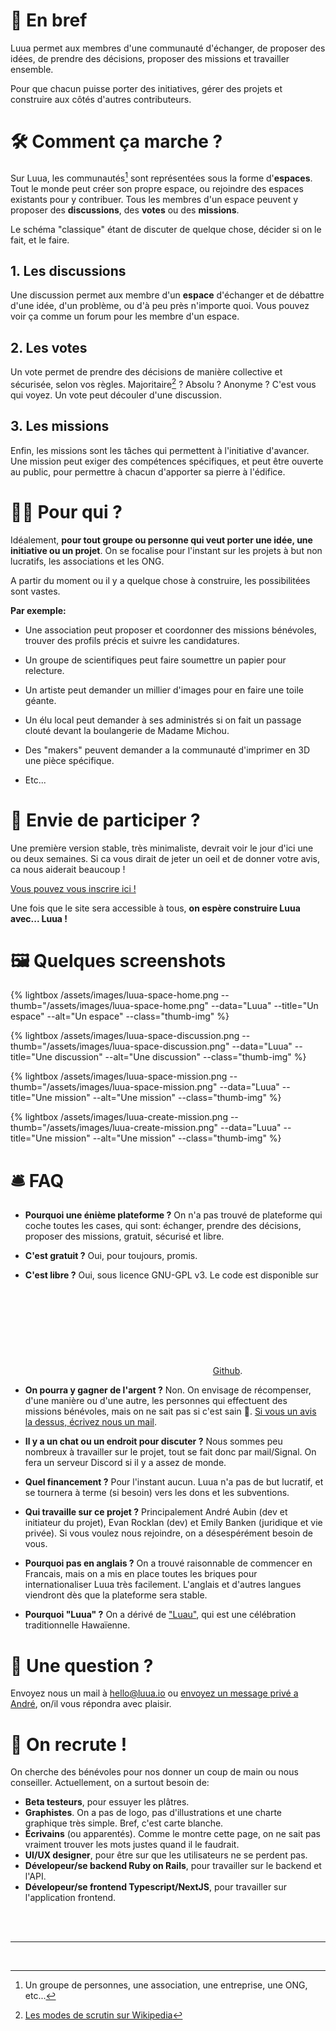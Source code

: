 
# 💃 En bref

<div class="hero">
<p>Luua permet aux membres d'une communauté d'échanger, de proposer des idées, de prendre des décisions, proposer des missions et travailler ensemble.</p>
<p>Pour que chacun puisse porter des initiatives, gérer des projets et construire aux côtés d'autres contributeurs.</p>
</div>

<!-- Si vous êtes familiers avec le développement informatique, vous pouvez voir ca comme un "Github" pour le monde physique. -->

# 🛠 Comment ça marche ?

Sur Luua, les communautés[^1] sont représentées sous la forme d'**espaces**. Tout le monde peut créer son propre espace, ou rejoindre des espaces existants pour y contribuer. Tous les membres d'un espace peuvent y proposer des **discussions**, des **votes** ou des **missions**.

Le schéma "classique" étant de discuter de quelque chose, décider si on le fait, et le faire.

## 1. Les discussions
Une discussion permet aux membre d'un **espace** d'échanger et de débattre d'une idée, d'un problème, ou d'à peu près n'importe quoi. Vous pouvez voir ça comme un forum pour les membre d'un espace.


## 2. Les votes
Un vote permet de prendre des décisions de manière collective et sécurisée, selon vos règles. Majoritaire[^2] ? Absolu ? Anonyme ? C'est vous qui voyez. Un vote peut découler d'une discussion.

## 3. Les missions
Enfin, les missions sont les tâches qui permettent à l'initiative d'avancer.
Une mission peut exiger des compétences spécifiques, et peut être ouverte au public, pour permettre à chacun d'apporter sa pierre à l'édifice.

# 🧙🏼‍ Pour qui ?

Idéalement, **pour tout groupe ou personne qui veut porter une idée, une initiative ou un projet**.
On se focalise pour l'instant sur les projets à but non lucratifs, les associations et les ONG.

A partir du moment ou il y a quelque chose à construire, les possibilitées sont vastes.

**Par exemple:**

- Une association peut proposer et coordonner des missions bénévoles, trouver des profils précis et suivre les candidatures.

- Un groupe de scientifiques peut faire soumettre un papier pour relecture.

- Un artiste peut demander un millier d'images pour en faire une toile géante.

- Un élu local peut demander à ses administrés si on fait un passage clouté devant la boulangerie de Madame Michou.

- Des "makers" peuvent demander a la communauté d'imprimer en 3D une pièce spécifique.

- Etc...


# 👋 Envie de participer ?

Une première version stable, très minimaliste, devrait voir le jour d'ici une ou deux semaines. Si ca vous dirait de jeter un oeil et de donner votre avis, ca nous aiderait beaucoup !

[Vous pouvez vous inscrire ici !](https://forms.gle/baBm457sSXcpywn48)

Une fois que le site sera accessible à tous, **on espère construire Luua avec... Luua !**

# 🖼 Quelques screenshots


<div class="gallery">
{% lightbox /assets/images/luua-space-home.png --thumb="/assets/images/luua-space-home.png" --data="Luua" --title="Un espace" --alt="Un espace" --class="thumb-img" %}

{% lightbox /assets/images/luua-space-discussion.png --thumb="/assets/images/luua-space-discussion.png" --data="Luua" --title="Une discussion" --alt="Une discussion" --class="thumb-img" %}

{% lightbox /assets/images/luua-space-mission.png --thumb="/assets/images/luua-space-mission.png" --data="Luua" --title="Une mission" --alt="Une mission" --class="thumb-img" %}

{% lightbox /assets/images/luua-create-mission.png --thumb="/assets/images/luua-create-mission.png" --data="Luua" --title="Une mission" --alt="Une mission" --class="thumb-img" %}
</div>

# 🛎 FAQ

- **Pourquoi une énième plateforme ?**
On n'a pas trouvé de plateforme qui coche toutes les cases, qui sont: échanger, prendre des décisions, proposer des missions, gratuit, sécurisé et libre.

- **C'est gratuit ?**
Oui, pour toujours, promis.

- **C'est libre ?**
Oui, sous licence GNU-GPL v3. Le code est disponible sur <a href="https://github.com/{{ site.github_username }}"><svg class="svg-icon"><use xlink:href="{{ '/assets/minima-social-icons.svg#github' | relative_url }}"></use></svg><span class="username">Github</span></a>.

- **On pourra y gagner de l'argent ?**
Non. On envisage de récompenser, d'une manière ou d'une autre, les personnes qui effectuent des missions bénévoles, mais on ne sait pas si c'est sain 🤔. [Si vous un avis la dessus, écrivez nous un mail](mailto:hello@luua.io).

- **Il y a un chat ou un endroit pour discuter ?**
Nous sommes peu nombreux à travailler sur le projet, tout se fait donc par mail/Signal.
On fera un serveur Discord si il y a assez de monde.

- **Quel financement ?**
Pour l'instant aucun. Luua n'a pas de but lucratif, et se tournera à terme (si besoin) vers les dons et les subventions.

- **Qui travaille sur ce projet ?**
Principalement André Aubin (dev et initiateur du projet), Evan Rocklan (dev) et Emily Banken (juridique et vie privée).
Si vous voulez nous rejoindre, on a désespérément besoin de vous.

- **Pourquoi pas en anglais ?**
On a trouvé raisonnable de commencer en Francais, mais on a mis en place toutes les briques pour internationaliser Luua très facilement. L'anglais et d'autres langues viendront dès que la plateforme sera stable.

- **Pourquoi "Luua" ?**
On a dérivé de ["Luau"](https://youtu.be/r3JAM1nuNAk?t=20), qui est une célébration traditionnelle Hawaïenne.

# 🤔 Une question ?

Envoyez nous un mail à [hello@luua.io](mailto:hello@luua.io) ou [envoyez un message privé a André](https://twitter.com/lambda_2), on/il vous répondra avec plaisir.

# 🎢 On recrute !

On cherche des bénévoles pour nos donner un coup de main ou nous conseiller.
Actuellement, on a surtout besoin de:

- **Beta testeurs**, pour essuyer les plâtres.
- **Graphistes**. On a pas de logo, pas d'illustrations et une charte graphique très simple. Bref, c'est carte blanche.
- **Écrivains** (ou apparentés). Comme le montre cette page, on ne sait pas vraiment trouver les mots justes quand il le faudrait.
- **UI/UX designer**, pour être sur que les utilisateurs ne se perdent pas.
- **Dévelopeur/se backend Ruby on Rails**, pour travailler sur le backend et l'API.
- **Dévelopeur/se frontend Typescript/NextJS**, pour travailler sur l'application frontend.


<br/>
<br/>

--------

<br/>

[^1]: Un groupe de personnes, une association, une entreprise, une ONG, etc...
[^2]: [Les modes de scrutin sur Wikipedia](https://fr.wikipedia.org/wiki/Syst%C3%A8me_%C3%A9lectoral#Les_modes_de_scrutin_majoritaire)
